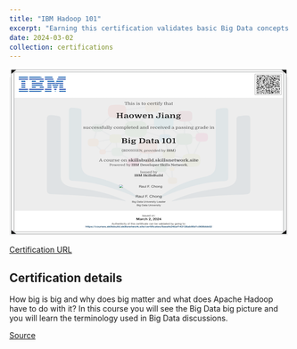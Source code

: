 ```yaml
---
title: "IBM Hadoop 101"
excerpt: "Earning this certification validates basic Big Data concepts and common Hadoop operations.<br/><img src='/images/ibm-big-data-101.png'>"
date: 2024-03-02
collection: certifications
---
```


![](/images/ibm-big-data-101.png)

[Certification URL](https://courses.skillsbuild.skillsnetwork.site/certificates/8aeafe24baf143138ab95d1c908bbb02)

## Certification details

How big is big and why does big matter and what does Apache Hadoop have to do with it? In this course you will see the Big Data big picture and you will learn the terminology used in Big Data discussions.

[Source](https://skills.yourlearning.ibm.com/activity/SN-COURSE-V1:COGNITIVECLASS+BD0101EN+V2)
<!--stackedit_data:
eyJoaXN0b3J5IjpbLTE0OTYzNDA1NzldfQ==
-->